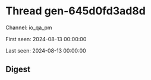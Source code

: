 # Thread gen-645d0fd3ad8d
Channel: io_qa_pm

First seen: 2024-08-13 00:00:00

Last seen: 2024-08-13 00:00:00

## Digest


